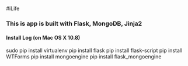 #iLife

### This is app is built with Flask, MongoDB, Jinja2






#### Install Log (on Mac OS X 10.8)

sudo pip install virtualenv
pip install flask
pip install flask-script
pip install WTForms
pip install mongoengine
pip install flask_mongoengine

